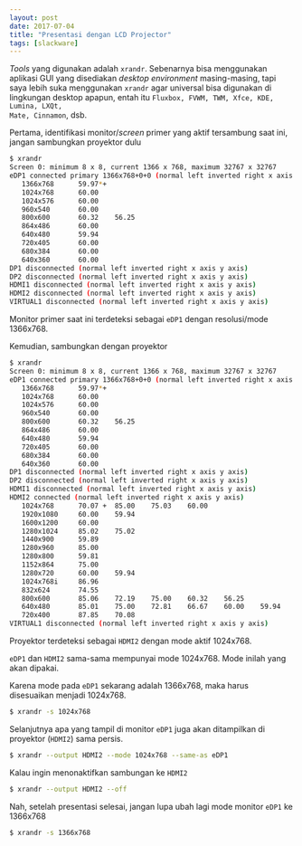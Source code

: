 ```yaml
---
layout: post
date: 2017-07-04
title: "Presentasi dengan LCD Projector"
tags: [slackware]
---
```

_Tools_ yang digunakan adalah <code>xrandr</code>. Sebenarnya bisa menggunakan aplikasi GUI yang disediakan _desktop environment_ masing-masing, tapi saya lebih suka menggunakan <code>xrandr</code> agar universal bisa digunakan di lingkungan desktop apapun, entah itu <code>Fluxbox, FVWM, TWM, Xfce, KDE, Lumina, LXQt, Mate, Cinnamon</code>, dsb.

Pertama, identifikasi monitor/_screen_ primer yang aktif tersambung saat ini, jangan sambungkan proyektor dulu

```bash
$ xrandr
Screen 0: minimum 8 x 8, current 1366 x 768, maximum 32767 x 32767
eDP1 connected primary 1366x768+0+0 (normal left inverted right x axis y axis) 310mm x 170mm
   1366x768      59.97*+
   1024x768      60.00  
   1024x576      60.00  
   960x540       60.00  
   800x600       60.32    56.25  
   864x486       60.00  
   640x480       59.94  
   720x405       60.00  
   680x384       60.00  
   640x360       60.00  
DP1 disconnected (normal left inverted right x axis y axis)
DP2 disconnected (normal left inverted right x axis y axis)
HDMI1 disconnected (normal left inverted right x axis y axis)
HDMI2 disconnected (normal left inverted right x axis y axis)
VIRTUAL1 disconnected (normal left inverted right x axis y axis)
```

Monitor primer saat ini terdeteksi sebagai <code>eDP1</code> dengan resolusi/mode 1366x768.

Kemudian, sambungkan dengan proyektor

```bash
$ xrandr
Screen 0: minimum 8 x 8, current 1366 x 768, maximum 32767 x 32767
eDP1 connected primary 1366x768+0+0 (normal left inverted right x axis y axis) 310mm x 170mm
   1366x768      59.97*+
   1024x768      60.00  
   1024x576      60.00  
   960x540       60.00  
   800x600       60.32    56.25  
   864x486       60.00  
   640x480       59.94  
   720x405       60.00  
   680x384       60.00  
   640x360       60.00  
DP1 disconnected (normal left inverted right x axis y axis)
DP2 disconnected (normal left inverted right x axis y axis)
HDMI1 disconnected (normal left inverted right x axis y axis)
HDMI2 connected (normal left inverted right x axis y axis)
   1024x768      70.07 +  85.00    75.03    60.00  
   1920x1080     60.00    59.94  
   1600x1200     60.00  
   1280x1024     85.02    75.02  
   1440x900      59.89  
   1280x960      85.00  
   1280x800      59.81  
   1152x864      75.00  
   1280x720      60.00    59.94  
   1024x768i     86.96  
   832x624       74.55  
   800x600       85.06    72.19    75.00    60.32    56.25  
   640x480       85.01    75.00    72.81    66.67    60.00    59.94  
   720x400       87.85    70.08  
VIRTUAL1 disconnected (normal left inverted right x axis y axis)
```

Proyektor terdeteksi sebagai <code>HDMI2</code> dengan mode aktif 1024x768.

<code>eDP1</code> dan <code>HDMI2</code> sama-sama mempunyai mode 1024x768. Mode inilah yang akan dipakai.

Karena mode pada <code>eDP1</code> sekarang adalah 1366x768, maka harus disesuaikan menjadi 1024x768.

```bash
$ xrandr -s 1024x768
```

Selanjutnya apa yang tampil di monitor <code>eDP1</code> juga akan ditampilkan di proyektor (<code>HDMI2</code>) sama persis.

```bash
$ xrandr --output HDMI2 --mode 1024x768 --same-as eDP1
```

Kalau ingin menonaktifkan sambungan ke <code>HDMI2</code>

```bash
$ xrandr --output HDMI2 --off
```

 
Nah, setelah presentasi selesai, jangan lupa ubah lagi mode monitor <code>eDP1</code> ke 1366x768

```bash
$ xrandr -s 1366x768
```
